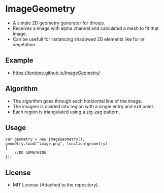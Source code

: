 # ImageGeometry
 - A simple 2D geometry generator for threejs.
 - Receives a image with alpha channel and calculated a mesh to fit that image.
 - Can be usefull for instancing shadowed 2D elements like fur or vegetation.

## Example
 - https://tentone.github.io/ImageGeometry/

## Algorithm
 - The algorithm goes through each horizontal line of the image.
 - The imagem is divided into region with a single entry and exit point.
 - Each region is triangulated using a zig-zag pattern.

## Usage
```
var geometry = new ImageGeometry();
geometry.load("image.png", function(geometry)
{
	//DO SOMETHING
});
```

## License
 - MIT License (Attached to the repository).
